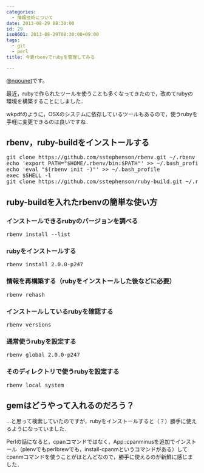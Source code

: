 ```yaml
---
categories:
  - 情報技術について
date: 2013-08-29 08:30:00
id: 29
iso8601: 2013-08-29T08:30:00+09:00
tags:
  - git
  - perl
title: 今更rbenvでrubyを管理してみる

---
```


<p><a href="https://twitter.com/nqounet">@nqounet</a>です。</p>

<p>最近，rubyで作られたツールを使うことも多くなってきたので，改めてrubyの環境を構築することにしました．</p>

<p>wkpdfのように，OSXのシステムに依存しているツールもあるので，使うrubyを手軽に変更できるのは良いですね．</p>

<h2>rbenv，ruby-buildをインストールする</h2>

<pre>
git clone https://github.com/sstephenson/rbenv.git ~/.rbenv
echo 'export PATH="$HOME/.rbenv/bin:$PATH"' >> ~/.bash_profile
echo 'eval "$(rbenv init -)"' >> ~/.bash_profile
exec $SHELL -l
git clone https://github.com/sstephenson/ruby-build.git ~/.rbenv/plugins/ruby-build
</pre>

<h2>ruby-buildを入れたrbenvの簡単な使い方</h2>

<h3>インストールできるrubyのバージョンを調べる</h3>

<pre>
rbenv install --list
</pre>

<h3>rubyをインストールする</h3>

<pre>
rbenv install 2.0.0-p247
</pre>

<h3>情報を再構築する（rubyをインストールした後などに必要）</h3>

<pre>
rbenv rehash
</pre>

<h3>インストールしているrubyを確認する</h3>

<pre>
rbenv versions
</pre>

<h3>通常使うrubyを設定する</h3>

<pre>
rbenv global 2.0.0-p247
</pre>

<h3>そのディレクトリで使うrubyを設定する</h3>

<pre>
rbenv local system
</pre>

<h2>gemはどうやって入れるのだろう？</h2>

<p>…と思って検索していたのですが，rubyをインストールすると（？）勝手に使えるようになっていました．</p>

<p>Perlの話になると，cpanコマンドではなく，App::cpanminusを追加でインストール（plenvでもperlbrewでも，install-cpanmというコマンドがある）してcpanmコマンドを使うことがほとんどなので，勝手に使えるのが新鮮に感じました．</p>
    	